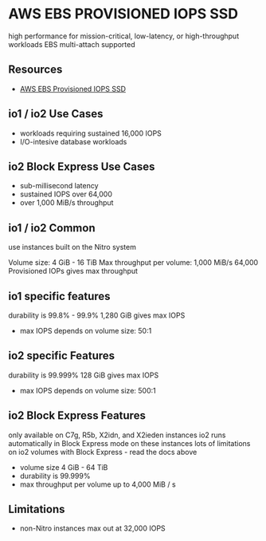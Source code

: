 # AWS EBS PROVISIONED IOPS SSD
high performance for mission-critical, low-latency, or high-throughput workloads
EBS multi-attach supported

## Resources

- [AWS EBS Provisioned IOPS SSD](https://docs.aws.amazon.com/AWSEC2/latest/UserGuide/ebs-volume-types.html#EBSVolumeTypes_piops)

## io1 / io2 Use Cases

- workloads requiring sustained 16,000 IOPS
- I/O-intesive database workloads

## io2 Block Express Use Cases

- sub-millisecond latency
- sustained IOPS over 64,000
- over 1,000 MiB/s throughput

## io1 / io2 Common
use instances built on the Nitro system

Volume size: 4 GiB - 16 TiB
Max throughput per volume: 1,000 MiB/s
64,000 Provisioned IOPs gives max throughput

## io1 specific features

durability is 99.8% - 99.9%
1,280 GiB gives max IOPS

- max IOPS depends on volume size: 50:1

## io2 specific Features

durability is 99.999%
128 GiB gives max IOPS

- max IOPS depends on volume size: 500:1

## io2 Block Express Features

only available on C7g, R5b, X2idn, and X2ieden instances
io2 runs automatically in Block Express mode on these instances
lots of limitations on io2 volumes with Block Express - read the docs above

- volume size 4 GiB - 64 TiB
- durability is 99.999%
- max throughput per volume up to 4,000 MiB / s

## Limitations

- non-Nitro instances max out at 32,000 IOPS